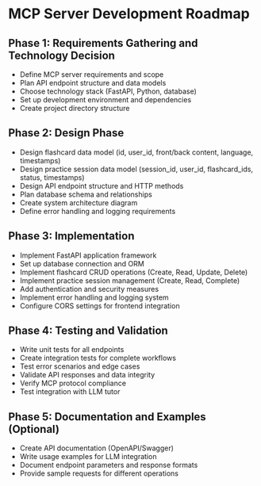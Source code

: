 # MCP Server Development Roadmap

## Phase 1: Requirements Gathering and Technology Decision
- Define MCP server requirements and scope
- Plan API endpoint structure and data models
- Choose technology stack (FastAPI, Python, database)
- Set up development environment and dependencies
- Create project directory structure

## Phase 2: Design Phase
- Design flashcard data model (id, user_id, front/back content, language, timestamps)
- Design practice session data model (session_id, user_id, flashcard_ids, status, timestamps)
- Design API endpoint structure and HTTP methods
- Plan database schema and relationships
- Create system architecture diagram
- Define error handling and logging requirements

## Phase 3: Implementation
- Implement FastAPI application framework
- Set up database connection and ORM
- Implement flashcard CRUD operations (Create, Read, Update, Delete)
- Implement practice session management (Create, Read, Complete)
- Add authentication and security measures
- Implement error handling and logging system
- Configure CORS settings for frontend integration

## Phase 4: Testing and Validation
- Write unit tests for all endpoints
- Create integration tests for complete workflows
- Test error scenarios and edge cases
- Validate API responses and data integrity
- Verify MCP protocol compliance
- Test integration with LLM tutor

## Phase 5: Documentation and Examples (Optional)
- Create API documentation (OpenAPI/Swagger)
- Write usage examples for LLM integration
- Document endpoint parameters and response formats
- Provide sample requests for different operations
